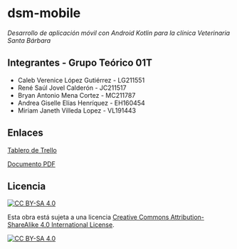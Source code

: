 # dsm-mobile
*Desarrollo de aplicación móvil con Android Kotlin para la clínica Veterinaria Santa Bárbara*

## Integrantes - Grupo Teórico 01T
- Caleb Verenice López Gutiérrez - LG211551
- René Saúl Jovel Calderón - JC211517
- Bryan Antonio Mena Cortez - MC211787
- Andrea Giselle Elías Henríquez - EH160454
- Miriam Janeth Villeda Lopez - VL191443


## Enlaces
[Tablero de Trello](https://trello.com/b/7UF4usPN/dsm-ciclo-1-2024)

[Documento PDF](https://github.com/saulcalderon/dsm-mobile/blob/main/PROYECTOFASE1DSM.pdf)

## Licencia
[![CC BY-SA 4.0][cc-by-sa-shield]][cc-by-sa]

Esta obra está sujeta a una licencia
[Creative Commons Attribution-ShareAlike 4.0 International License][cc-by-sa].

[![CC BY-SA 4.0][cc-by-sa-image]][cc-by-sa]

[cc-by-sa]: http://creativecommons.org/licenses/by-sa/4.0/
[cc-by-sa-image]: https://licensebuttons.net/l/by-sa/4.0/88x31.png
[cc-by-sa-shield]: https://img.shields.io/badge/License-CC%20BY--SA%204.0-lightgrey.svg
